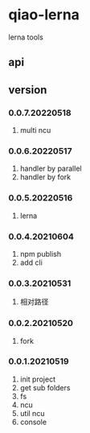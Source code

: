 # qiao-lerna
lerna tools

## api

## version
### 0.0.7.20220518
1. multi ncu

### 0.0.6.20220517
1. handler by parallel
2. handler by fork

### 0.0.5.20220516
1. lerna

### 0.0.4.20210604
1. npm publish
2. add cli

### 0.0.3.20210531
1. 相对路径

### 0.0.2.20210520
1. fork

### 0.0.1.20210519
1. init project
2. get sub folders
3. fs
4. ncu
5. util ncu
6. console